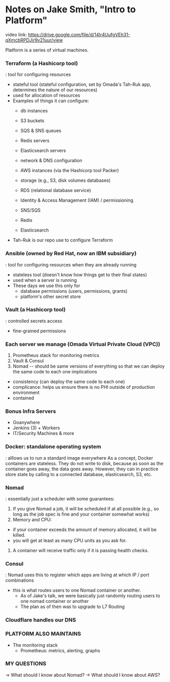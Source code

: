 # Notes on Jake Smith, "Intro to Platform"

video link: https://drive.google.com/file/d/14Ir4UufgVEh31-qXmcbRPDJir9v21uur/view

Platform is a series of virtual machines.

### Terraform (a Hashicorp tool)
: tool for configuring resources
* stateful tool (stateful configuration, set by Omada's Tah-Ruk app, determines the nature of our resources)
* used for allocation of resources
* Examples of things it can configure:
  * db instances
  * S3 buckets
  * SQS & SNS queues
  * Redis servers
  * Elasticsearch servers

  * network & DNS configuration
  * AWS instances (via the Hashicorp tool Packer)
  * storage (e.g., S3, disk volumes databases)
  * RDS (relational database service)
  * Identity & Access Management (IAM) / permissioning
  * SNS/SQS
  * Redis
  * Elasticsearch

- Tah-Ruk is our repo use to configure Terraform

### Ansible (owned by Red Hat, now an IBM subsidiary)
: tool for configuring resources when they are already running
* stateless tool (doesn't know how things get to their final states)
* used when a server is running
* These days we use this only for
  * database permissions (users, permissions, grants)
  * platform's other secret store

### Vault (a Hashicorp tool)
: controlled secrets access
* fine-grained permissions

### Each server we manage (Omada Virtual Private Cloud (VPC))
1. Prometheus stack for monitoring metrics
1. Vault & Consul
1. Nomad
-- should be same versions of everything so that we can deploy the same code to each one
  implications
  * consistency (can deploy the same code to each one)
  * complicance: helps us ensure there is no PHI outside of production environment
  * contained

### Bonus Infra Servers
* Goanywhere
* Jenkins (3) + Workers
* IT/Security Machines & more

### Docker: standalone operating system
: alllows us to run a standard image everywhere
As a concept, Docker containers are stateless. They do not write to disk, because as soon as the container goes away, the data goes away.
However, they can in practice store state by calling to a connected database, elasticsearch, S3, etc.

### Nomad
: essentially just a scheduler
with some guarantees:
1. If you give Nomad a job, it will be scheduled if at all possible (e.g., so long as the job spec is fine and your container somewhat works)
1. Memory and CPU:
  * if your container exceeds the amount of memory allocated, it will be killed.
  * you will get at least as many CPU units as you ask for.
1. A container will receive traffic only if it is passing health checks.

### Consul
: Nomad uses this to register which apps are living at which IP / port combinations
* this is what routes users to one Nomad container or another.
  * As of Jake's talk, we were basically just randomly routing users to one nomad container or another
  * The plan as of then was to upgrade to L7 Routing

### Cloudflare handles our DNS

### PLATFORM ALSO MAINTAINS
* The monitoring stack
  * Prometheus: metrics, alerting, graphs

### MY QUESTIONS
-> What should I know about Nomad?
-> What should I know about AWS?

